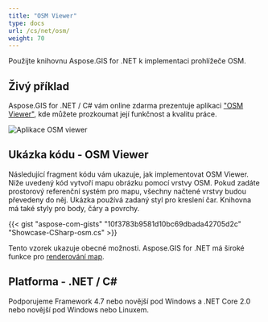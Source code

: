 ```yaml
---
title: "OSM Viewer"
type: docs
url: /cs/net/osm/
weight: 70
---
```


Použijte knihovnu Aspose.GIS for .NET k implementaci prohlížeče OSM.

## **Živý příklad**

Aspose.GIS for .NET / C# vám online zdarma prezentuje aplikaci ["OSM Viewer"](https://products.aspose.app/gis/viewer/osm), kde můžete prozkoumat její funkčnost a kvalitu práce.

![Aplikace OSM viewer](viewer.png)

## **Ukázka kódu - OSM Viewer**

Následující fragment kódu vám ukazuje, jak implementovat OSM Viewer. Níže uvedený kód vytvoří mapu obrázku pomocí vrstvy OSM. Pokud zadáte prostorový referenční systém pro mapu, všechny načtené vrstvy budou převedeny do něj.
Ukázka používá zadaný styl pro kreslení čar. Knihovna má také styly pro body, čáry a povrchy.

{{< gist "aspose-com-gists" "10f3783b9581d10bc69dbada42705d2c" "Showcase-CSharp-osm.cs" >}}

Tento vzorek ukazuje obecné možnosti. Aspose.GIS for .NET má široké funkce pro [renderování map](https://docs.aspose.com/gis/net/map-rendering/).

## **Platforma - .NET / C#**

Podporujeme Framework 4.7 nebo novější pod Windows a .NET Core 2.0 nebo novější pod Windows nebo Linuxem.
